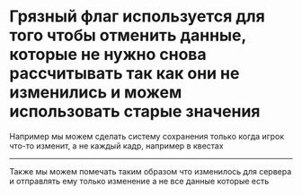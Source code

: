 # Грязный флаг используется для того чтобы отменить данные, которые не нужно снова рассчитывать так как они не изменились и можем использовать старые значения
Например мы можем сделать систему сохранения только когда игрок что-то изменит, а не каждый кадр, например в квестах
***
Также мы можем помечать таким образом что изменилось для сервера и отправлять ему только изменение а не все данные которые есть
